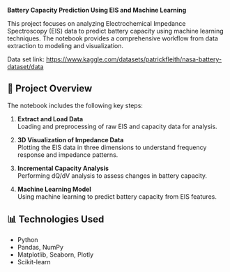 **Battery Capacity Prediction Using EIS and Machine Learning**

This project focuses on analyzing Electrochemical Impedance Spectroscopy (EIS) data to predict battery capacity using machine learning techniques. The notebook provides a comprehensive workflow from data extraction to modeling and visualization.


Data set link:
https://www.kaggle.com/datasets/patrickfleith/nasa-battery-dataset/data
## 📌 Project Overview

The notebook includes the following key steps:

1. **Extract and Load Data**  
   Loading and preprocessing of raw EIS and capacity data for analysis.

2. **3D Visualization of Impedance Data**  
   Plotting the EIS data in three dimensions to understand frequency response and impedance patterns.

3. **Incremental Capacity Analysis**  
   Performing dQ/dV analysis to assess changes in battery capacity.

4. **Machine Learning Model**  
   Using machine learning to predict battery capacity from EIS features.

## 📊 Technologies Used

- Python
- Pandas, NumPy
- Matplotlib, Seaborn, Plotly
- Scikit-learn


